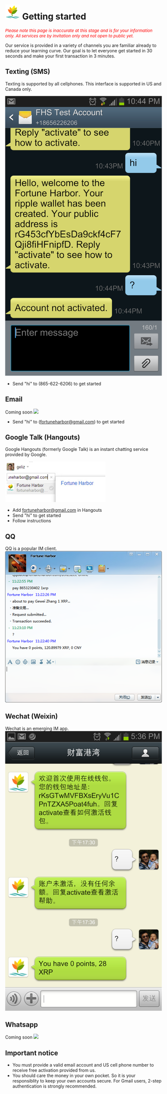 ![logo](assets/img/logo48.png) Getting started
==========



<span style="font-size:10pt; font-style:italic; color: red">Please note this page is inaccurate at this stage and is for your information only. All services are by invitation only and not open to public yet.</span>



Our service is provided in a variety of channels you are familiar already to reduce your learning curve. Our goal is to let everyone get started in 30 seconds and make your first transaction in 3 minutes.



Texting (SMS)
----------

Texting is supported by all cellphones. This interface is supported in US and Canada only.

![](assets/img/sms.png)

- Send "hi" to (865-622-6206) to get started

Email 
----------

Coming soon
![](http://www.zwaldtransport.com/images/placeholders/placeholder1.jpg)

- Send "hi" to (fortuneharbor@gmail.com) to get started

Google Talk (Hangouts)
---------

Google Hangouts (formerly Google Talk) is an instant chatting service provided by Google.

![](assets/img/f_new_friend.jpg)

- Add fortuneharbor@gmail.com in Hangouts
- Send "hi" to get started
- Follow instructions

QQ
--------

QQ is a popular IM client.
![](assets/img/qq.png)

Wechat (Weixin)
--------

Wechat is an emerging IM app.
![](assets/img/weixin1.png)

Whatsapp
--------

Coming soon
![](http://www.zwaldtransport.com/images/placeholders/placeholder1.jpg)

Important notice
---------

* You must provide a valid email account and US cell phone number to receive free activation provided from us.
* You should care the money in your own pocket. So it is your responsiblity to keep your own accounts secure. For Gmail users, 2-step authentication is strongly recommended.

